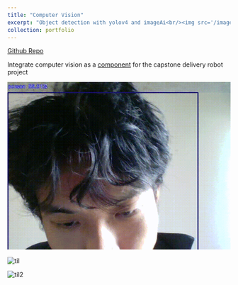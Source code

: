 ```yaml
---
title: "Computer Vision"
excerpt: "Object detection with yolov4 and imageAi<br/><img src='/images/v0.png'>"
collection: portfolio
---
```


[Github Repo](https://github.com/yida-li/Python/tree/master/project5)

Integrate computer vision as a [component](https://github.com/DeliveryRobot2022) for the capstone delivery robot project

![til](/images/v1.gif)

![til](/images/v2.gif)

![til2](/images/v3.gif)


